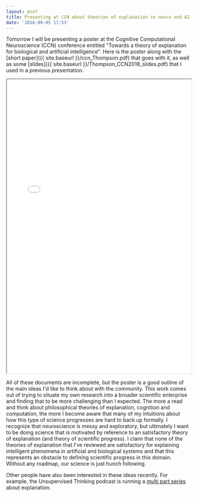 ```yaml
---
layout: post
title: Presenting at CCN about theories of explanation in neuro and AI
date: '2018-09-05 17:53'
---
```


Tomorrow I will be presenting a poster at the Cognitive Computational Neuroscience (CCN) conference entitled "Towards a theory of explanation for biological and artificial intelligence". Here is the poster along with the [short paper]({{ site.baseurl }}/ccn_Thompson.pdf) that goes with it, as well as some [slides]({{ site.baseurl }}/Thompson_CCN2018_slides.pdf) that I used in a previous presentation.
<iframe src={{ site.baseurl }}"/pdfs/Thompson_CCN2018_poster.pdf" width="100%" height="800"></iframe>

All of these documents are incomplete, but the poster is a good outline of the main ideas I'd like to think about with the community. This work comes out of trying to situate my own research into a broader scientific enterprise and finding that to be more challenging than I expected. The more a read and think about philosophical theories of explanation, cognition and computation, the more I become aware that many of my intuitions about how this type of science progresses are hard to back up formally. I recognize that neuroscience is messy and exploratory, but ultimately I want to be doing science that is motivated by reference to an satisfactory theory of explanation (and theory of scientific progress). I claim that none of the theories of explanation that I've reviewed are satisfactory for explaining intelligent phenomena in artificial and biological systems and that this represents an obstacle to defining scientific progress in this domain. Without any roadmap, our science is just hunch following.

Other people have also been interested in these ideas recently. For example, the Unsupervised Thinking podcast is running a [multi part series](http://unsupervisedthinkingpodcast.blogspot.com/2018/08/episode-36-what-is-explanation-part-1.html) about explanation.
